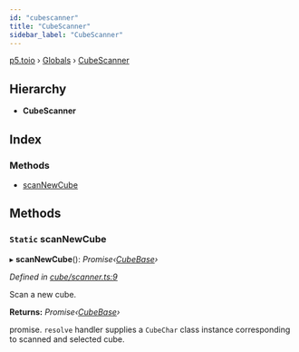 ```yaml
---
id: "cubescanner"
title: "CubeScanner"
sidebar_label: "CubeScanner"
---
```


[p5.toio](../index.md) › [Globals](../globals.md) › [CubeScanner](cubescanner.md)

## Hierarchy

* **CubeScanner**

## Index

### Methods

* [scanNewCube](cubescanner.md#static-scannewcube)

## Methods

### `Static` scanNewCube

▸ **scanNewCube**(): *Promise‹[CubeBase](cubebase.md)›*

*Defined in [cube/scanner.ts:9](https://github.com/tetunori/p5.toio/blob/7e9fa1c/src/cube/scanner.ts#L9)*

Scan a new cube.

**Returns:** *Promise‹[CubeBase](cubebase.md)›*

promise. `resolve` handler supplies a `CubeChar` class instance corresponding to scanned and selected cube.
